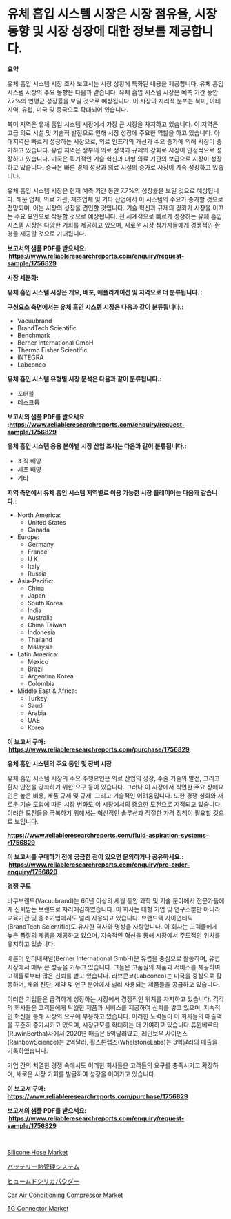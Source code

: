 <p><h1>유체 흡입 시스템 시장은 시장 점유율, 시장 동향 및 시장 성장에 대한 정보를 제공합니다.</h1></p><p><strong>요약</strong></p>
<p><p>유체 흡입 시스템 시장 조사 보고서는 시장 상황에 특화된 내용을 제공합니다. 유체 흡입 시스템 시장의 주요 동향은 다음과 같습니다. 유체 흡입 시스템 시장은 예측 기간 동안 7.7%의 연평균 성장률을 보일 것으로 예상됩니다. 이 시장의 지리적 분포는 북미, 아태지역, 유럽, 미국 및 중국으로 확대되어 있습니다.</p><p>북미 지역은 유체 흡입 시스템 시장에서 가장 큰 시장을 차지하고 있습니다. 이 지역은 고급 의료 시설 및 기술적 발전으로 인해 시장 성장에 주요한 역할을 하고 있습니다. 아태지역은 빠르게 성장하는 시장으로, 의료 인프라의 개선과 수요 증가에 의해 시장이 증가하고 있습니다. 유럽 지역은 정부의 의료 정책과 규제의 강화로 시장이 안정적으로 성장하고 있습니다. 미국은 획기적인 기술 혁신과 대형 의료 기관의 보급으로 시장이 성장하고 있습니다. 중국은 빠른 경제 성장과 의료 시설의 증가로 시장이 계속 성장하고 있습니다.</p><p>유체 흡입 시스템 시장은 현재 예측 기간 동안 7.7%의 성장률을 보일 것으로 예상됩니다. 해운 업체, 의료 기관, 제조업체 및 기타 산업에서 이 시스템의 수요가 증가할 것으로 전망되며, 이는 시장의 성장을 견인할 것입니다. 기술 혁신과 규제의 강화가 시장을 이끄는 주요 요인으로 작용할 것으로 예상됩니다. 전 세계적으로 빠르게 성장하는 유체 흡입 시스템 시장은 다양한 기회를 제공하고 있으며, 새로운 시장 참가자들에게 경쟁적인 환경을 제공할 것으로 기대됩니다.</p></p>
<p><strong>보고서의 샘플 PDF를 받으세요: &nbsp;<a href="https://www.reliableresearchreports.com/enquiry/request-sample/1756829">https://www.reliableresearchreports.com/enquiry/request-sample/1756829</a></strong></p>
<p><strong>시장 세분화:</strong></p>
<p><strong> 유체 흡인 시스템 시장은 개요, 배포, 애플리케이션 및 지역으로 더 분류됩니다. :</strong></p>
<p><strong>구성요소 측면에서는 유체 흡인 시스템 시장은 다음과 같이 분류됩니다.:</strong></p>
<p><ul><li>Vacuubrand</li><li>BrandTech Scientific</li><li>Benchmark</li><li>Berner International GmbH</li><li>Thermo Fisher Scientific</li><li>INTEGRA</li><li>Labconco</li></ul></p>
<p><strong> 유체 흡인 시스템 유형별 시장 분석은 다음과 같이 분류됩니다.:</strong></p>
<p><ul><li>포터블</li><li>데스크톱</li></ul></p>
<p><strong>보고서의 샘플 PDF를 받으세요 :<a href="https://www.reliableresearchreports.com/enquiry/request-sample/1756829">https://www.reliableresearchreports.com/enquiry/request-sample/1756829</a></strong></p>
<p><strong> 유체 흡인 시스템 응용 분야별 시장 산업 조사는 다음과 같이 분류됩니다.:</strong></p>
<p><ul><li>조직 배양</li><li>세포 배양</li><li>기타</li></ul></p>
<p><strong>지역 측면에서 유체 흡인 시스템 지역별로 이용 가능한 시장 플레이어는 다음과 같습니다.:</strong></p>
<p><ul>
    <li>
        North America:
        <ul>
            <li>United States</li>
            <li>Canada</li>
        </ul>
    </li>
    <li>
        Europe:
        <ul>
            <li>Germany</li>
            <li>France</li>
            <li>U.K.</li>
            <li>Italy</li>
            <li>Russia</li>
        </ul>
    </li>
    <li>
        Asia-Pacific:
        <ul>
            <li>China</li>
            <li>Japan</li>
            <li>South Korea</li>
            <li>India</li>
            <li>Australia</li>
            <li>China Taiwan</li>
            <li>Indonesia</li>
            <li>Thailand</li>
            <li>Malaysia</li>
        </ul>
    </li>
    <li>
        Latin America:
        <ul>
            <li>Mexico</li>
            <li>Brazil</li>
            <li>Argentina Korea</li>
            <li>Colombia</li>
        </ul>
    </li>
    <li>
        Middle East & Africa:
        <ul>
            <li>Turkey</li>
            <li>Saudi</li>
            <li>Arabia</li>
            <li>UAE</li>
            <li>Korea</li>
        </ul>
    </li>
    </ul></p>
<p><strong>이 보고서 구매: &nbsp;<a href="https://www.reliableresearchreports.com/purchase/1756829">https://www.reliableresearchreports.com/purchase/1756829</a></strong></p>
<p><strong>유체 흡인 시스템의 주요 동인 및 장벽 시장</strong></p>
<p><p>유체 흡입 시스템 시장의 주요 주행요인은 의료 산업의 성장, 수술 기술의 발전, 그리고 환자 안전을 강화하기 위한 요구 등이 있습니다. 그러나 이 시장에서 직면한 주요 장애요인은 높은 비용, 제품 규제 및 규제, 그리고 기술적인 어려움입니다. 또한 경쟁 심화와 새로운 기술 도입에 따른 시장 변화도 이 시장에서의 중요한 도전으로 지적되고 있습니다. 이러한 도전들을 극복하기 위해서는 혁신적인 솔루션과 적절한 가격 정책이 필요할 것으로 보입니다.</p></p>
<p><strong><a href="https://www.reliableresearchreports.com/fluid-aspiration-systems-r1756829">https://www.reliableresearchreports.com/fluid-aspiration-systems-r1756829</a></strong></p>
<p><strong>이 보고서를 구매하기 전에 궁금한 점이 있으면 문의하거나 공유하세요.: &nbsp;<a href="https://www.reliableresearchreports.com/enquiry/pre-order-enquiry/1756829">https://www.reliableresearchreports.com/enquiry/pre-order-enquiry/1756829</a></strong></p>
<p><strong>경쟁 구도</strong></p>
<p><p>바쿠브랜드(Vacuubrand)는 60년 이상의 세월 동안 과학 및 기술 분야에서 전문가들에게 신뢰받는 브랜드로 자리매김하였습니다. 이 회사는 대형 기업 및 연구소뿐만 아니라 교육기관 및 중소기업에서도 널리 사용되고 있습니다. 브랜드텍 사이언티픽(BrandTech Scientific)도 유사한 역사와 명성을 자랑합니다. 이 회사는 고객들에게 높은 품질의 제품을 제공하고 있으며, 지속적인 혁신을 통해 시장에서 주도적인 위치를 유지하고 있습니다.</p><p>베른어 인터내셔널(Berner International GmbH)은 유럽을 중심으로 활동하며, 유럽 시장에서 매우 큰 성공을 거두고 있습니다. 그들은 고품질의 제품과 서비스를 제공하여 고객들로부터 많은 신뢰를 받고 있습니다. 라브콘코(Labconco)는 미국을 중심으로 활동하며, 체외 진단, 제약 및 연구 분야에서 널리 사용되는 제품들을 공급하고 있습니다.</p><p>이러한 기업들은 급격하게 성장하는 시장에서 경쟁적인 위치를 차지하고 있습니다. 각각의 회사들은 고객들에게 탁월한 제품과 서비스를 제공하여 신뢰를 쌓고 있으며, 지속적인 혁신을 통해 시장의 요구에 부응하고 있습니다. 이러한 노력들이 이 회사들의 매출액을 꾸준히 증가시키고 있으며, 시장규모를 확대하는 데 기여하고 있습니다.튜윈베르타(RuwinBertha)사에서 2020년 매출은 5억달러였고, 레인보우 사이언스(RainbowScience)는 2억달러, 휠스톤랩즈(WhelstoneLabs)는 3억달러의 매출을 기록하였습니다.</p><p>기업 간의 치열한 경쟁 속에서도 이러한 회사들은 고객들의 요구를 충족시키고 확장하며, 새로운 시장 기회를 발굴하여 성장을 이어가고 있습니다.</p></p>
<p><strong>이 보고서 구매: &nbsp; <a href="https://www.reliableresearchreports.com/purchase/1756829">https://www.reliableresearchreports.com/purchase/1756829</a></strong></p>
<p><strong>보고서의 샘플 PDF를 받으세요: &nbsp;<a href="https://www.reliableresearchreports.com/enquiry/request-sample/1756829">https://www.reliableresearchreports.com/enquiry/request-sample/1756829</a></strong><strong></strong></p>
<p>&nbsp;</p>
<p><p><a href="https://github.com/mancsybtousav/Market-Research-Report-List-2/blob/main/silicone-hose-market.md">Silicone Hose Market</a></p><p><a href="https://github.com/KaydenJohns1964/Market-Research-Report-List-1/blob/main/595161827402.md">バッテリー熱管理システム</a></p><p><a href="https://github.com/marbadji/Market-Research-Report-List-1/blob/main/233793427401.md">ヒュームドシリカパウダー</a></p><p><a href="https://view.publitas.com/reportprime-1/analyzing-car-air-conditioning-compressor-market-global-industry-perspective-and-forecast-2024-to-2031/">Car Air Conditioning Compressor Market</a></p><p><a href="https://gratis-rainforest-2ca.notion.site/5G-Connector-Market-Report-Reveals-the-Latest-Trends-And-Growth-Opportunities-of-this-Market-61f5f9b733204f259e73eddf43aa4de9">5G Connector Market</a></p></p>